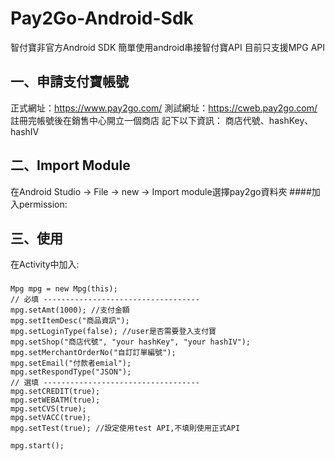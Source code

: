 Pay2Go-Android-Sdk
===================================
智付寶非官方Android SDK
簡單使用android串接智付寶API
目前只支援MPG API

一、申請支付寶帳號
----------------------------------- 
正式網址：https://www.pay2go.com/
測試網址：https://cweb.pay2go.com/
註冊完帳號後在銷售中心開立一個商店
記下以下資訊：
商店代號、hashKey、hashIV

二、Import Module
----------------------------------- 
在Android Studio -> File -> new -> Import module選擇pay2go資料夾
####加入permission:
    <uses-permission android:name="android.permission.INTERNET"/>
  
三、使用
----------------------------------- 
在Activity中加入:
### 
    Mpg mpg = new Mpg(this);
    // 必填 -----------------------------------
    mpg.setAmt(1000); //支付金額
    mpg.setItemDesc("商品資訊");
    mpg.setLoginType(false); //user是否需要登入支付寶
    mpg.setShop("商店代號", "your hashKey", "your hashIV");
    mpg.setMerchantOrderNo("自訂訂單編號");
    mpg.setEmail("付款者emial");
    mpg.setRespondType("JSON");
    // 選填 -----------------------------------
    mpg.setCREDIT(true);
    mpg.setWEBATM(true);
    mpg.setCVS(true);
    mpg.setVACC(true);
    mpg.setTest(true); //設定使用test API,不填則使用正式API
    
    mpg.start();
